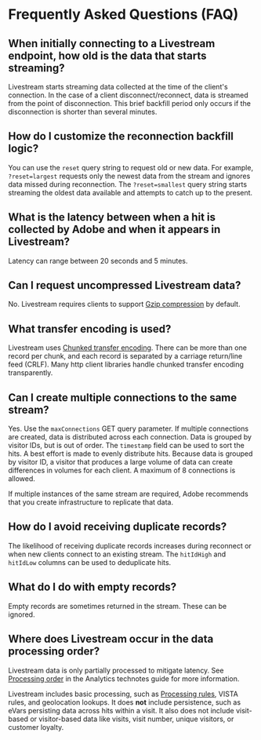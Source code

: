 # Frequently Asked Questions (FAQ)

## When initially connecting to a Livestream endpoint, how old is the data that starts streaming?

Livestream starts streaming data collected at the time of the client's connection. In the case of a client disconnect/reconnect, data is streamed from the point of disconnection. This brief backfill period only occurs if the disconnection is shorter than several minutes.

## How do I customize the reconnection backfill logic?

You can use the `reset` query string to request old or new data. For example, `?reset=largest` requests only the newest data from the stream and ignores data missed during reconnection. The `?reset=smallest` query string starts streaming the oldest data available and attempts to catch up to the present.

## What is the latency between when a hit is collected by Adobe and when it appears in Livestream?

Latency can range between 20 seconds and 5 minutes.

## Can I request uncompressed Livestream data?

No. Livestream requires clients to support [Gzip compression](https://www.gnu.org/software/gzip/manual/gzip.html) by default.

## What transfer encoding is used?

Livestream uses [Chunked transfer encoding](https://en.wikipedia.org/wiki/Chunked_transfer_encoding). There can be more than one record per chunk, and each record is separated by a carriage return/line feed (CRLF). Many http client libraries handle chunked transfer encoding transparently.

## Can I create multiple connections to the same stream?

Yes. Use the `maxConnections` GET query parameter. If multiple connections are created, data is distributed across each connection. Data is grouped by visitor IDs, but is out of order. The `timestamp` field can be used to sort the hits. A best effort is made to evenly distribute hits. Because data is grouped by visitor ID, a visitor that produces a large volume of data can create differences in volumes for each client. A maximum of 8 connections is allowed.

If multiple instances of the same stream are required, Adobe recommends that you create infrastructure to replicate that data.

## How do I avoid receiving duplicate records?

The likelihood of receiving duplicate records increases during reconnect or when new clients connect to an existing stream. The `hitIdHigh` and `hitIdLow` columns can be used to deduplicate hits.

## What do I do with empty records?

Empty records are sometimes returned in the stream. These can be ignored.

## Where does Livestream occur in the data processing order?

Livestream data is only partially processed to mitigate latency. See [Processing order](https://experienceleague.adobe.com/docs/analytics/technotes/processing-order.html) in the Analytics technotes guide for more information.

Livestream includes basic processing, such as [Processing rules](https://experienceleague.adobe.com/docs/analytics/admin/admin-tools/processing-rules/processing-rules.html), VISTA rules, and geolocation lookups. It does **not** include persistence, such as eVars persisting data across hits within a visit. It also does not include visit-based or visitor-based data like visits, visit number, unique visitors, or customer loyalty.

